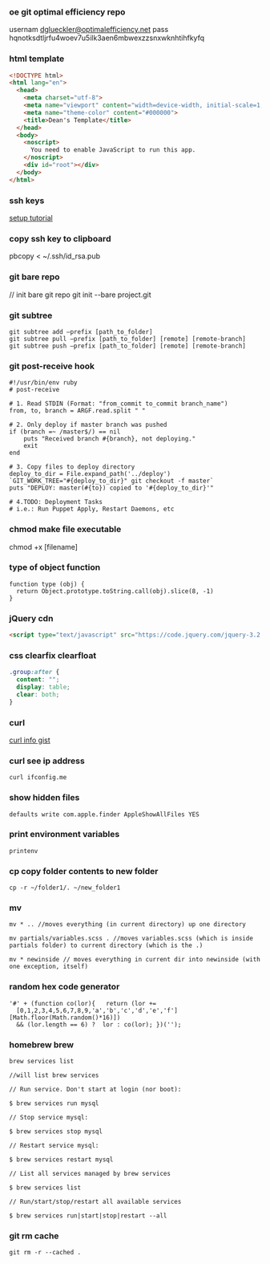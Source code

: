 ### oe git optimal efficiency repo
usernam
dglueckler@optimalefficiency.net
pass
hqnotksdtljrfu4woev7u5ilk3aen6mbwexzzsnxwknhtihfkyfq

### html template
```html
<!DOCTYPE html>
<html lang="en">
  <head>
    <meta charset="utf-8">
    <meta name="viewport" content="width=device-width, initial-scale=1, shrink-to-fit=no">
    <meta name="theme-color" content="#000000">
    <title>Dean's Template</title>
  </head>
  <body>
    <noscript>
      You need to enable JavaScript to run this app.
    </noscript>
    <div id="root"></div>
  </body>
</html>
```

### ssh keys

[setup tutorial](https://www.digitalocean.com/community/tutorials/ssh-essentials-working-with-ssh-servers-clients-and-keys)

### copy ssh key to clipboard

pbcopy < ~/.ssh/id_rsa.pub


### git bare repo

// init bare git repo
git init --bare project.git

### git subtree

```
git subtree add —prefix [path_to_folder]
git subtree pull —prefix [path_to_folder] [remote] [remote-branch]
git subtree push —prefix [path_to_folder] [remote] [remote-branch]
```

### git post-receive hook

```
#!/usr/bin/env ruby
# post-receive

# 1. Read STDIN (Format: "from_commit to_commit branch_name")
from, to, branch = ARGF.read.split " "

# 2. Only deploy if master branch was pushed
if (branch =~ /master$/) == nil
    puts "Received branch #{branch}, not deploying."
    exit
end

# 3. Copy files to deploy directory
deploy_to_dir = File.expand_path('../deploy')
`GIT_WORK_TREE="#{deploy_to_dir}" git checkout -f master`
puts "DEPLOY: master(#{to}) copied to '#{deploy_to_dir}'"

# 4.TODO: Deployment Tasks
# i.e.: Run Puppet Apply, Restart Daemons, etc
```

### chmod make file executable

chmod +x [filename]


### type of object function

```
function type (obj) {
  return Object.prototype.toString.call(obj).slice(8, -1)
}
```

### jQuery cdn

```html
<script type="text/javascript" src="https://code.jquery.com/jquery-3.2.1.min.js"></script>
```

### css clearfix clearfloat

```css
.group:after {
  content: "";
  display: table;
  clear: both;
}
```


### curl

[curl info gist](https://gist.github.com/subfuzion/08c5d85437d5d4f00e58)



### curl see ip address

```
curl ifconfig.me
```

### show hidden files

```
defaults write com.apple.finder AppleShowAllFiles YES
```

### print environment variables

```
printenv
```


### cp copy folder contents to new folder

```
cp -r ~/folder1/. ~/new_folder1
```

### mv

```
mv * .. //moves everything (in current directory) up one directory

mv partials/variables.scss . //moves variables.scss (which is inside partials folder) to current directory (which is the .)

mv * newinside // moves everything in current dir into newinside (with one exception, itself)
```

### random hex code generator

```
'#' + (function co(lor){   return (lor +=
  [0,1,2,3,4,5,6,7,8,9,'a','b','c','d','e','f'][Math.floor(Math.random()*16)])
  && (lor.length == 6) ?  lor : co(lor); })('');
```

### homebrew brew

```
brew services list

//will list brew services

// Run service. Don't start at login (nor boot):

$ brew services run mysql

// Stop service mysql:

$ brew services stop mysql

// Restart service mysql:

$ brew services restart mysql

// List all services managed by brew services

$ brew services list

// Run/start/stop/restart all available services

$ brew services run|start|stop|restart --all
```

### git rm cache

```
git rm -r --cached .
```




